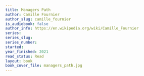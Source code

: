 ```yaml
---
title: Managers Path
author: Camille Fournier
author_slug: camille_fournier
is_audiobook: false
author_info: https://en.wikipedia.org/wiki/Camille_Fournier
series: 
series_slug: 
series_number: 
started: 
year_finished: 2021
read_status: Read
layout: book
book_cover_file: managers_path.jpg
---
```


